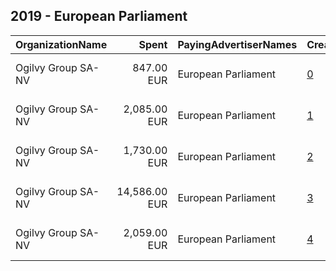 ## 2019 - European Parliament 
|OrganizationName|Spent|PayingAdvertiserNames|CreativeUrls|Impressions|Genders|AgeBrackets|CountryCodes|BillingAddresses|CandidateBallotInformation|
|:---|---:|:---|:---|---:|:---|:---|:---|:---|:---|
|Ogilvy Group SA-NV|847.00 EUR|European Parliament|[0](https://www.snap.com/political-ads/asset/923f85139f43a6081cf01131e3f683c1f2c9c2b6c312a6dc71af587fb2748153?mediaType=mp4)|1,871,836||24-|poland|"Square Victoria Regina 1 ,Brussels,1210,BE"||
|Ogilvy Group SA-NV|2,085.00 EUR|European Parliament|[1](https://www.snap.com/political-ads/asset/b484e4f33bf8b0b75121b40ecb0003ca9bbf92a5c0931e3f7bbb693d304c735e?mediaType=mov)|1,391,685||17-24|germany|"Square Victoria Regina 1 ,Brussels,1210,BE"||
|Ogilvy Group SA-NV|1,730.00 EUR|European Parliament|[2](https://www.snap.com/political-ads/asset/bbab68f66e8654e52e60edc85195eaeb9a52b394f9c8112bd717086bb11f4c21?mediaType=mp4)|1,414,093||24-|sweden|"Square Victoria Regina 1 ,Brussels,1210,BE"||
|Ogilvy Group SA-NV|14,586.00 EUR|European Parliament|[3](https://www.snap.com/political-ads/asset/365e52e6ca0ae6494856a742a8eee17387f6e446cc949ece3a50b5b956a38124?mediaType=mp4)|8,958,891||18-24|germany|"Square Victoria Regina 1 ,Brussels,1210,BE"||
|Ogilvy Group SA-NV|2,059.00 EUR|European Parliament|[4](https://www.snap.com/political-ads/asset/0ebb866b9c6f0e01f1a88d47f4d9e7d331f4df9c326d90f19c19b24ee80ab9f7?mediaType=mov)|595,152||25+|germany|"Square Victoria Regina 1 ,Brussels,1210,BE"||

